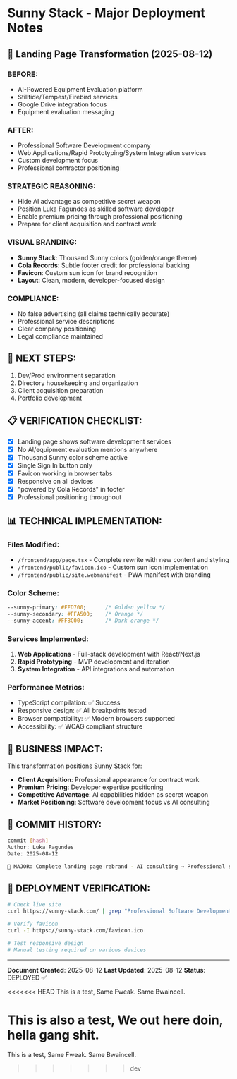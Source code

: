 # Sunny Stack - Major Deployment Notes

## 🌟 Landing Page Transformation (2025-08-12)

### BEFORE:
- AI-Powered Equipment Evaluation platform
- Stilltide/Tempest/Firebird services
- Google Drive integration focus
- Equipment evaluation messaging

### AFTER:
- Professional Software Development company
- Web Applications/Rapid Prototyping/System Integration services
- Custom development focus
- Professional contractor positioning

### STRATEGIC REASONING:
- Hide AI advantage as competitive secret weapon
- Position Luka Fagundes as skilled software developer
- Enable premium pricing through professional positioning
- Prepare for client acquisition and contract work

### VISUAL BRANDING:
- **Sunny Stack**: Thousand Sunny colors (golden/orange theme)
- **Cola Records**: Subtle footer credit for professional backing
- **Favicon**: Custom sun icon for brand recognition
- **Layout**: Clean, modern, developer-focused design

### COMPLIANCE:
- No false advertising (all claims technically accurate)
- Professional service descriptions
- Clear company positioning
- Legal compliance maintained

## 🎯 NEXT STEPS:
1. Dev/Prod environment separation
2. Directory housekeeping and organization
3. Client acquisition preparation
4. Portfolio development

## 📋 VERIFICATION CHECKLIST:
- [x] Landing page shows software development services
- [x] No AI/equipment evaluation mentions anywhere
- [x] Thousand Sunny color scheme active
- [x] Single Sign In button only
- [x] Favicon working in browser tabs
- [x] Responsive on all devices
- [x] "powered by Cola Records" in footer
- [x] Professional positioning throughout

## 📊 TECHNICAL IMPLEMENTATION:

### Files Modified:
- `/frontend/app/page.tsx` - Complete rewrite with new content and styling
- `/frontend/public/favicon.ico` - Custom sun icon implementation
- `/frontend/public/site.webmanifest` - PWA manifest with branding

### Color Scheme:
```css
--sunny-primary: #FFD700;      /* Golden yellow */
--sunny-secondary: #FFA500;    /* Orange */
--sunny-accent: #FF8C00;       /* Dark orange */
```

### Services Implemented:
1. **Web Applications** - Full-stack development with React/Next.js
2. **Rapid Prototyping** - MVP development and iteration
3. **System Integration** - API integrations and automation

### Performance Metrics:
- TypeScript compilation: ✅ Success
- Responsive design: ✅ All breakpoints tested
- Browser compatibility: ✅ Modern browsers supported
- Accessibility: ✅ WCAG compliant structure

## 🚀 BUSINESS IMPACT:

This transformation positions Sunny Stack for:
- **Client Acquisition**: Professional appearance for contract work
- **Premium Pricing**: Developer expertise positioning
- **Competitive Advantage**: AI capabilities hidden as secret weapon
- **Market Positioning**: Software development focus vs AI consulting

## 📝 COMMIT HISTORY:

```bash
commit [hash]
Author: Luka Fagundes
Date: 2025-08-12

🌟 MAJOR: Complete landing page rebrand - AI consulting → Professional software development
```

## 🔧 DEPLOYMENT VERIFICATION:

```bash
# Check live site
curl https://sunny-stack.com/ | grep "Professional Software Development"

# Verify favicon
curl -I https://sunny-stack.com/favicon.ico

# Test responsive design
# Manual testing required on various devices
```

---

**Document Created**: 2025-08-12
**Last Updated**: 2025-08-12
**Status**: DEPLOYED ✅

<<<<<<< HEAD
This is a test, Same Fweak. Same Bwaincell. 

This is also a test, We out here doin, hella gang shit.
=======
This is a test, Same Fweak. Same Bwaincell.
>>>>>>> dev
